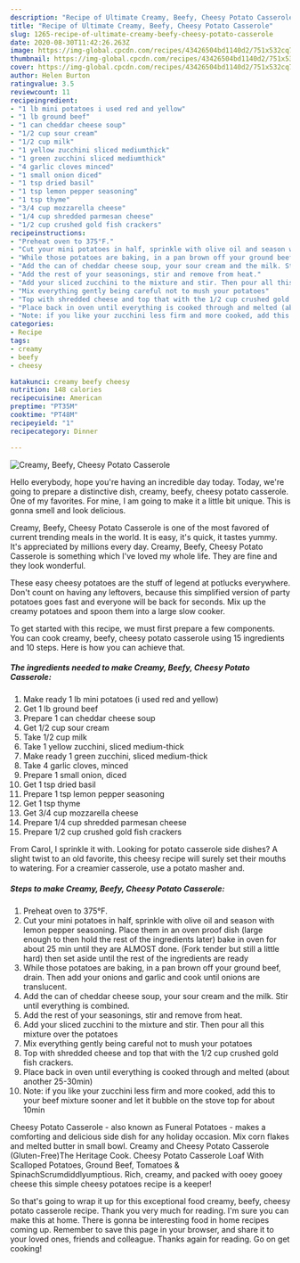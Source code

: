 ```yaml
---
description: "Recipe of Ultimate Creamy, Beefy, Cheesy Potato Casserole"
title: "Recipe of Ultimate Creamy, Beefy, Cheesy Potato Casserole"
slug: 1265-recipe-of-ultimate-creamy-beefy-cheesy-potato-casserole
date: 2020-08-30T11:42:26.263Z
image: https://img-global.cpcdn.com/recipes/43426504bd1140d2/751x532cq70/creamy-beefy-cheesy-potato-casserole-recipe-main-photo.jpg
thumbnail: https://img-global.cpcdn.com/recipes/43426504bd1140d2/751x532cq70/creamy-beefy-cheesy-potato-casserole-recipe-main-photo.jpg
cover: https://img-global.cpcdn.com/recipes/43426504bd1140d2/751x532cq70/creamy-beefy-cheesy-potato-casserole-recipe-main-photo.jpg
author: Helen Burton
ratingvalue: 3.5
reviewcount: 11
recipeingredient:
- "1 lb mini potatoes i used red and yellow"
- "1 lb ground beef"
- "1 can cheddar cheese soup"
- "1/2 cup sour cream"
- "1/2 cup milk"
- "1 yellow zucchini sliced mediumthick"
- "1 green zucchini sliced mediumthick"
- "4 garlic cloves minced"
- "1 small onion diced"
- "1 tsp dried basil"
- "1 tsp lemon pepper seasoning"
- "1 tsp thyme"
- "3/4 cup mozzarella cheese"
- "1/4 cup shredded parmesan cheese"
- "1/2 cup crushed gold fish crackers"
recipeinstructions:
- "Preheat oven to 375°F."
- "Cut your mini potatoes in half, sprinkle with olive oil and season with lemon pepper seasoning. Place them in an oven proof dish (large enough to then hold the rest of the ingredients later) bake in oven for about 25 min until they are ALMOST done. (Fork tender but still a little hard) then set aside until the rest of the ingredients are ready"
- "While those potatoes are baking, in a pan brown off your ground beef, drain. Then add your onions and garlic and cook until onions are translucent."
- "Add the can of cheddar cheese soup, your sour cream and the milk. Stir until everything is combined."
- "Add the rest of your seasonings, stir and remove from heat."
- "Add your sliced zucchini to the mixture and stir. Then pour all this mixture over the potatoes"
- "Mix everything gently being careful not to mush your potatoes"
- "Top with shredded cheese and top that with the 1/2 cup crushed gold fish crackers."
- "Place back in oven until everything is cooked through and melted (about another 25-30min)"
- "Note: if you like your zucchini less firm and more cooked, add this to your beef mixture sooner and let it bubble on the stove top for about 10min"
categories:
- Recipe
tags:
- creamy
- beefy
- cheesy

katakunci: creamy beefy cheesy 
nutrition: 148 calories
recipecuisine: American
preptime: "PT35M"
cooktime: "PT48M"
recipeyield: "1"
recipecategory: Dinner

---
```



![Creamy, Beefy, Cheesy Potato Casserole](https://img-global.cpcdn.com/recipes/43426504bd1140d2/751x532cq70/creamy-beefy-cheesy-potato-casserole-recipe-main-photo.jpg)

Hello everybody, hope you're having an incredible day today. Today, we're going to prepare a distinctive dish, creamy, beefy, cheesy potato casserole. One of my favorites. For mine, I am going to make it a little bit unique. This is gonna smell and look delicious.

Creamy, Beefy, Cheesy Potato Casserole is one of the most favored of current trending meals in the world. It is easy, it's quick, it tastes yummy. It's appreciated by millions every day. Creamy, Beefy, Cheesy Potato Casserole is something which I've loved my whole life. They are fine and they look wonderful.

These easy cheesy potatoes are the stuff of legend at potlucks everywhere. Don&#39;t count on having any leftovers, because this simplified version of party potatoes goes fast and everyone will be back for seconds. Mix up the creamy potatoes and spoon them into a large slow cooker.


To get started with this recipe, we must first prepare a few components. You can cook creamy, beefy, cheesy potato casserole using 15 ingredients and 10 steps. Here is how you can achieve that.

<!--inarticleads1-->

##### The ingredients needed to make Creamy, Beefy, Cheesy Potato Casserole:

1. Make ready 1 lb mini potatoes (i used red and yellow)
1. Get 1 lb ground beef
1. Prepare 1 can cheddar cheese soup
1. Get 1/2 cup sour cream
1. Take 1/2 cup milk
1. Take 1 yellow zucchini, sliced medium-thick
1. Make ready 1 green zucchini, sliced medium-thick
1. Take 4 garlic cloves, minced
1. Prepare 1 small onion, diced
1. Get 1 tsp dried basil
1. Prepare 1 tsp lemon pepper seasoning
1. Get 1 tsp thyme
1. Get 3/4 cup mozzarella cheese
1. Prepare 1/4 cup shredded parmesan cheese
1. Prepare 1/2 cup crushed gold fish crackers


From Carol, I sprinkle it with. Looking for potato casserole side dishes? A slight twist to an old favorite, this cheesy recipe will surely set their mouths to watering. For a creamier casserole, use a potato masher and. 

<!--inarticleads2-->

##### Steps to make Creamy, Beefy, Cheesy Potato Casserole:

1. Preheat oven to 375°F.
1. Cut your mini potatoes in half, sprinkle with olive oil and season with lemon pepper seasoning. Place them in an oven proof dish (large enough to then hold the rest of the ingredients later) bake in oven for about 25 min until they are ALMOST done. (Fork tender but still a little hard) then set aside until the rest of the ingredients are ready
1. While those potatoes are baking, in a pan brown off your ground beef, drain. Then add your onions and garlic and cook until onions are translucent.
1. Add the can of cheddar cheese soup, your sour cream and the milk. Stir until everything is combined.
1. Add the rest of your seasonings, stir and remove from heat.
1. Add your sliced zucchini to the mixture and stir. Then pour all this mixture over the potatoes
1. Mix everything gently being careful not to mush your potatoes
1. Top with shredded cheese and top that with the 1/2 cup crushed gold fish crackers.
1. Place back in oven until everything is cooked through and melted (about another 25-30min)
1. Note: if you like your zucchini less firm and more cooked, add this to your beef mixture sooner and let it bubble on the stove top for about 10min


Cheesy Potato Casserole - also known as Funeral Potatoes - makes a comforting and delicious side dish for any holiday occasion. Mix corn flakes and melted butter in small bowl. Creamy and Cheesy Potato Casserole (Gluten-Free)The Heritage Cook. Cheesy Potato Casserole Loaf With Scalloped Potatoes, Ground Beef, Tomatoes &amp; SpinachScrumdiddlyumptious. Rich, creamy, and packed with ooey gooey cheese this simple cheesy potatoes recipe is a keeper! 

So that's going to wrap it up for this exceptional food creamy, beefy, cheesy potato casserole recipe. Thank you very much for reading. I'm sure you can make this at home. There is gonna be interesting food in home recipes coming up. Remember to save this page in your browser, and share it to your loved ones, friends and colleague. Thanks again for reading. Go on get cooking!

